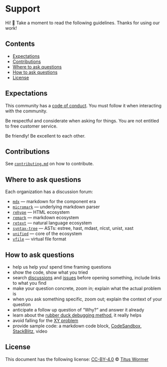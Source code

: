 # Support

Hi!
👋
Take a moment to read the following guidelines.
Thanks for using our work!

## Contents

* [Expectations](#expectations)
* [Contributions](#contributions)
* [Where to ask questions](#where-to-ask-questions)
* [How to ask questions](#how-to-ask-questions)
* [License](#license)

## Expectations

This community has a [code of conduct][file-code-of-conduct].
You must follow it when interacting with the community.

Be respectful and considerate when asking for things.
You are not entitled to free customer service.

Be friendly!
Be excellent to each other.

## Contributions

See [`contributing.md`][file-contributing] on how to contribute.

## Where to ask questions

Each organization has a discussion forum:

* [`mdx`](https://github.com/orgs/mdx-js/discussions)
  — markdown for the component era
* [`micromark`](https://github.com/orgs/micromark/discussions)
  — underlying markdown parser
* [`rehype`](https://github.com/orgs/rehypejs/discussions)
  — HTML ecosystem
* [`remark`](https://github.com/orgs/remarkjs/discussions)
  — markdown ecosystem
* [`retext`](https://github.com/orgs/retextjs/discussions)
  — natural language ecosystem
* [`syntax-tree`](https://github.com/orgs/syntax-tree/discussions)
  — ASTs:
  estree,
  hast,
  mdast,
  nlcst,
  unist,
  xast
* [`unified`](https://github.com/orgs/unifiedjs/discussions)
  — core of the ecosystem
* [`vfile`](https://github.com/orgs/vfile/discussions)
  — virtual file format

## How to ask questions

* help us help you!
  spend time framing questions
* show the code,
  show what you tried
* search [discussions][github-search-discussions] and
  [issues][github-search-issues] before opening something,
  include links to what you find
* make your question concrete,
  zoom in;
  explain what the actual problem is
* when you ask something specific,
  zoom out;
  explain the context of your question
* anticipate a follow up question of “Why?” and answer it already
* learn about the [rubber duck debugging method][rubberduckdebugging],
  it really helps
* avoid falling for the [XY problem][stackexchange-xy-problem]
* provide sample code:
  a markdown code block,
  [CodeSandbox][],
  [StackBlitz][],
  video

## License

This document has the following license:
[CC-BY-4.0][creativecommons-by] © [Titus Wormer][wooorm]

[codesandbox]: https://codesandbox.io

[creativecommons-by]: https://creativecommons.org/licenses/by/4.0/

[file-code-of-conduct]: code-of-conduct.md

[file-contributing]: contributing.md

[github-search-discussions]: https://github.com/orgs/syntax-tree/discussions

[github-search-issues]: https://github.com/search?q=user%3Asyntax-tree&type=issues

[rubberduckdebugging]: https://rubberduckdebugging.com

[stackblitz]: https://stackblitz.com

[stackexchange-xy-problem]: https://meta.stackexchange.com/questions/66377/what-is-the-xy-problem/66378#66378

[wooorm]: https://wooorm.com

